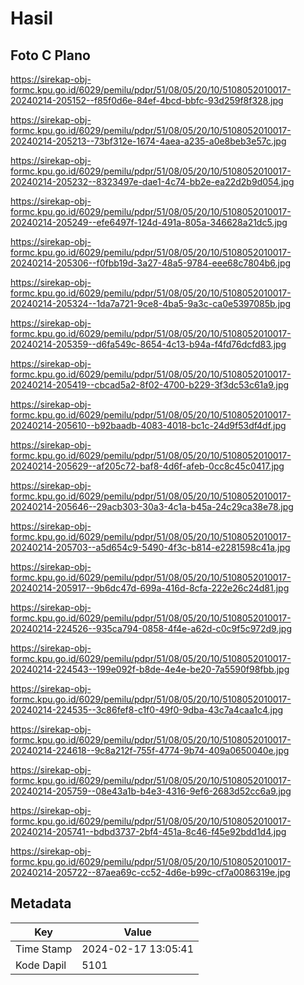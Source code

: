 # Hasil

## Foto C Plano

https://sirekap-obj-formc.kpu.go.id/6029/pemilu/pdpr/51/08/05/20/10/5108052010017-20240214-205152--f85f0d6e-84ef-4bcd-bbfc-93d259f8f328.jpg

https://sirekap-obj-formc.kpu.go.id/6029/pemilu/pdpr/51/08/05/20/10/5108052010017-20240214-205213--73bf312e-1674-4aea-a235-a0e8beb3e57c.jpg

https://sirekap-obj-formc.kpu.go.id/6029/pemilu/pdpr/51/08/05/20/10/5108052010017-20240214-205232--8323497e-dae1-4c74-bb2e-ea22d2b9d054.jpg

https://sirekap-obj-formc.kpu.go.id/6029/pemilu/pdpr/51/08/05/20/10/5108052010017-20240214-205249--efe6497f-124d-491a-805a-346628a21dc5.jpg

https://sirekap-obj-formc.kpu.go.id/6029/pemilu/pdpr/51/08/05/20/10/5108052010017-20240214-205306--f0fbb19d-3a27-48a5-9784-eee68c7804b6.jpg

https://sirekap-obj-formc.kpu.go.id/6029/pemilu/pdpr/51/08/05/20/10/5108052010017-20240214-205324--1da7a721-9ce8-4ba5-9a3c-ca0e5397085b.jpg

https://sirekap-obj-formc.kpu.go.id/6029/pemilu/pdpr/51/08/05/20/10/5108052010017-20240214-205359--d6fa549c-8654-4c13-b94a-f4fd76dcfd83.jpg

https://sirekap-obj-formc.kpu.go.id/6029/pemilu/pdpr/51/08/05/20/10/5108052010017-20240214-205419--cbcad5a2-8f02-4700-b229-3f3dc53c61a9.jpg

https://sirekap-obj-formc.kpu.go.id/6029/pemilu/pdpr/51/08/05/20/10/5108052010017-20240214-205610--b92baadb-4083-4018-bc1c-24d9f53df4df.jpg

https://sirekap-obj-formc.kpu.go.id/6029/pemilu/pdpr/51/08/05/20/10/5108052010017-20240214-205629--af205c72-baf8-4d6f-afeb-0cc8c45c0417.jpg

https://sirekap-obj-formc.kpu.go.id/6029/pemilu/pdpr/51/08/05/20/10/5108052010017-20240214-205646--29acb303-30a3-4c1a-b45a-24c29ca38e78.jpg

https://sirekap-obj-formc.kpu.go.id/6029/pemilu/pdpr/51/08/05/20/10/5108052010017-20240214-205703--a5d654c9-5490-4f3c-b814-e2281598c41a.jpg

https://sirekap-obj-formc.kpu.go.id/6029/pemilu/pdpr/51/08/05/20/10/5108052010017-20240214-205917--9b6dc47d-699a-416d-8cfa-222e26c24d81.jpg

https://sirekap-obj-formc.kpu.go.id/6029/pemilu/pdpr/51/08/05/20/10/5108052010017-20240214-224526--935ca794-0858-4f4e-a62d-c0c9f5c972d9.jpg

https://sirekap-obj-formc.kpu.go.id/6029/pemilu/pdpr/51/08/05/20/10/5108052010017-20240214-224543--199e092f-b8de-4e4e-be20-7a5590f98fbb.jpg

https://sirekap-obj-formc.kpu.go.id/6029/pemilu/pdpr/51/08/05/20/10/5108052010017-20240214-224535--3c86fef8-c1f0-49f0-9dba-43c7a4caa1c4.jpg

https://sirekap-obj-formc.kpu.go.id/6029/pemilu/pdpr/51/08/05/20/10/5108052010017-20240214-224618--9c8a212f-755f-4774-9b74-409a0650040e.jpg

https://sirekap-obj-formc.kpu.go.id/6029/pemilu/pdpr/51/08/05/20/10/5108052010017-20240214-205759--08e43a1b-b4e3-4316-9ef6-2683d52cc6a9.jpg

https://sirekap-obj-formc.kpu.go.id/6029/pemilu/pdpr/51/08/05/20/10/5108052010017-20240214-205741--bdbd3737-2bf4-451a-8c46-f45e92bdd1d4.jpg

https://sirekap-obj-formc.kpu.go.id/6029/pemilu/pdpr/51/08/05/20/10/5108052010017-20240214-205722--87aea69c-cc52-4d6e-b99c-cf7a0086319e.jpg


## Metadata

| Key        | Value               |
| ---------- | ------------------- |
| Time Stamp | 2024-02-17 13:05:41 |
| Kode Dapil | 5101                |



